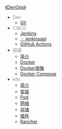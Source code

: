 [《DevOps》](docs/DevOps/index.md)

- <font color="#8f8f8f">Dev</font>
  - [Git](docs/DevOps/Dev/Git.md)
- <font color="#8f8f8f">CI&CD</font>
  - [Jenkins](docs/DevOps/CI&CD/Jenkins.md)
  - [♢ jenkinsapi](docs/DevOps/CI&CD/^jenkinsapi.md)
  - [GitHub Actions](docs/DevOps/CI&CD/GitHub-Actions.md)
- <font color="#8f8f8f">容器</font>
  - [简介](docs/DevOps/容器/简介.md)
  - [Docker](docs/DevOps/容器/Docker.md)
  - [Docker镜像](docs/DevOps/容器/Docker镜像.md)
  - [Docker Compose](docs/DevOps/容器/Docker-Compose.md)
- <font color="#8f8f8f">k8s</font>
  - [简介](docs/DevOps/k8s/简介.md)
  - [安装](docs/DevOps/k8s/安装.md)
  - [Pod](docs/DevOps/k8s/Pod.md)
  - [网络](docs/DevOps/k8s/网络.md)
  - [存储](docs/DevOps/k8s/存储.md)
  - [插件](docs/DevOps/k8s/插件.md)
  - [Rancher](docs/DevOps/k8s/Rancher.md)
